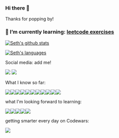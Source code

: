 ### Hi there 👋
Thanks  for popping by!

### 🌱 I’m currently learning: [leetcode exercises](https://github.com/iggy18/not-the-droids-youre-looking-for)

[![Seth's github stats](https://github-readme-stats.vercel.app/api?username=iggy18)](https://github.com/anuraghazra/github-readme-stats)


[![Seth's languages](https://github-readme-stats.vercel.app/api/top-langs/?username=iggy18&layout=compact)](https://github.com/iggy18/github-readme-stats)


Social media: add me!

[<img src="https://img.shields.io/badge/Instagram-E4405F?style=for-the-badge&logo=instagram&logoColor=white" />](https://www.instagram.com/iggy18/?hl=en)
[<img src="https://img.shields.io/badge/LinkedIn-0077B5?style=for-the-badge&logo=linkedin&logoColor=white" />](https://www.linkedin.com/in/seth-mcfeeters/)

What I know so far:

<img src="https://img.shields.io/badge/HTML5-E34F26?style=for-the-badge&logo=html5&logoColor=white" /><img src="https://img.shields.io/badge/CSS3-1572B6?style=for-the-badge&logo=css3&logoColor=white" /><img src="https://img.shields.io/badge/JavaScript-323330?style=for-the-badge&logo=javascript&logoColor=F7DF1E" /><img src="https://img.shields.io/badge/Node.js-43853D?style=for-the-badge&logo=node.js&logoColor=white" /><img src ="https://img.shields.io/badge/Express.js-404D59?style=for-the-badge" /><img src ="https://img.shields.io/badge/jQuery-0769AD?style=for-the-badge&logo=jquery&logoColor=white" /><img src="https://img.shields.io/badge/Python-3776AB?style=for-the-badge&logo=python&logoColor=white" /><img src="https://img.shields.io/badge/Django-092E20?style=for-the-badge&logo=django&logoColor=white" /><img src="https://img.shields.io/badge/PostgreSQL-316192?style=for-the-badge&logo=postgresql&logoColor=white" /><img src="https://img.shields.io/badge/Heroku-430098?style=for-the-badge&logo=heroku&logoColor=white" /><img src ="https://img.shields.io/badge/React-20232A?style=for-the-badge&logo=react&logoColor=61DAFB" />

what I'm looking forward to learning:

<img src ="https://img.shields.io/badge/C%23-239120?style=for-the-badge&logo=c-sharp&logoColor=white" /><img src ="https://img.shields.io/badge/.NET-5C2D91?style=for-the-badge&logo=.net&logoColor=white" /><img src ="https://img.shields.io/badge/Sass-CC6699?style=for-the-badge&logo=sass&logoColor=white" /><img src ="https://img.shields.io/badge/Swift-FA7343?style=for-the-badge&logo=swift&logoColor=white" /><img src ="https://img.shields.io/badge/Rust-000000?style=for-the-badge&logo=rust&logoColor=white" />

getting smarter every day on Codewars:

<img src = "https://www.codewars.com/users/iggy18/badges/large" />
